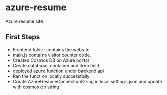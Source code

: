 # azure-resume
Azure resume site

## First Steps 

- Frontend folder contains the website. 
- main.js contains visitor counter code. 
- Created Cosmos DB on Azure portal 
- Create database, container and item field
- deployed azure function under backend api 
- Ran the function locally successfully 
- Create AzureResumeConnectionString in local.settings.json and update with cosmos db string


